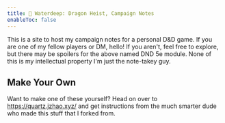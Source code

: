 ```yaml
---
title: 🐲 Waterdeep: Dragon Heist, Campaign Notes
enableToc: false
---
```


This is a site to host my campaign notes for a personal D&D game. If you are one of my fellow players or DM, hello! If you aren't, feel free to explore, but there may be spoilers for the above named DND 5e module. None of this is my intellectual property I'm just the note-takey guy. 
## Make Your Own
Want to make one of these yourself? Head on over to https://quartz.jzhao.xyz/ and get instructions from the much smarter dude who made this stuff that I forked from.




